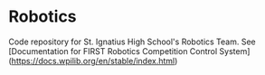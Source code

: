 # Robotics
Code repository for St. Ignatius High School's Robotics Team. See [Documentation for FIRST Robotics Competition Control System] (https://docs.wpilib.org/en/stable/index.html)
